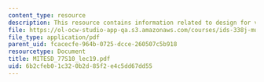 ```yaml
---
content_type: resource
description: This resource contains information related to design for value.
file: https://ol-ocw-studio-app-qa.s3.amazonaws.com/courses/ids-338j-multidisciplinary-system-design-optimization-spring-2010/6b2cfeb01c320b2d85f2e4c5dd67dd55_MITESD_77S10_lec19.pdf
file_type: application/pdf
parent_uid: fcacecfe-964b-0725-dcce-260507c5b918
resourcetype: Document
title: MITESD_77S10_lec19.pdf
uid: 6b2cfeb0-1c32-0b2d-85f2-e4c5dd67dd55
---
```

